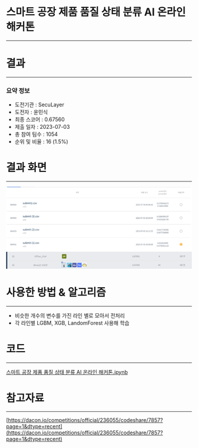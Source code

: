 # 스마트 공장 제품 품질 상태 분류 AI 온라인 해커톤
-----------------------------------
# 결과
-----------------------------------
### 요약 정보
  * 도전기관 : SecuLayer
  * 도전자 : 윤민식
  * 최종 스코어 : 0.67560
  * 제출 일자 : 2023-07-03
  * 총 참여 팀수 : 1054
  * 순위 및 비율 : 16 (1.5%)
# 결과 화면
-----------------------------------
![score](./img/score.PNG)
![rank](./img/rank.PNG)
# 사용한 방법 & 알고리즘
----------------------------------
  * 비슷한 개수의 변수를 가진 라인 별로 모아서 전처리
  * 각 라인별 LGBM, XGB, LandomForest 사용해 학습
# 코드
----------------------------------
[스마트 공장 제품 품질 상태 분류 AI 온라인 해커톤.ipynb](./스마트_공장_제품_품질_상태_분류_AI_온라인_해커톤.ipynb)
# 참고자료
----------------------------------
[https://dacon.io/competitions/official/236055/codeshare/7857?page=1&dtype=recent](https://dacon.io/competitions/official/236055/codeshare/7857?page=1&dtype=recent)
